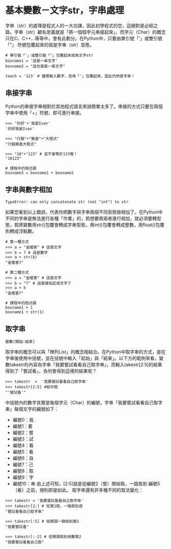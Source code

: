 # 基本變數－文字str，字串處理

字串（str）的處理是程式人的一大功課，因此初學程式的您，這絕對是必經之路。字串（str）顧名思義就是「將一個個字元串接起來」，而字元（Char）的概念只在C、C++…等等中，會有此劃分。在Python中，只要由單引號「’」或雙引號「”」 符號包覆起來的就是字串（str）型態。

```python!
# 單引號「'」或雙引號「"」包覆起來成為文字str
boxname1 = '這是一串文字'
boxname2 = "這也是是一串文字"

teach = '123' # 儘管輸入數字，但用「'」包覆起來，因此仍然是字串！
```
## 串接字串
Python的串接字串相對於其他程式語言來說簡單太多了。串接的方式只要在兩個字串中使用「+」符號，即可進行串接。

```python!
>>> '你好'+'我是Ivan'
'你好我是Ivan'

>>> "行銷"+"搬進"+"大程式"
"行銷搬進大程式"

>>> "10"+"123" # 並不會等於133喔！
"10123"

# 課程中的程式碼
boxname3 = boxname1 + boxname2
```

## 字串與數字相加

```python!
TypeError: can only concatenate str (not "int") to str
```
如果您看到以上錯誤，代表你把數字與字串兩個不同型態做相加了。在Python中不同的字串是無法進行各種「作業」的，若想要將兩者進行相加，就必須要轉型態，若將變數用str()包覆會轉成字串型態，用int()包覆會轉成整數，用float()包覆則轉成浮點數。

```python!
# 第一種方式
>>> a = "金槍客" # 這是文字
>>> b = 7 # 這是數字
>>> a + str(b)
"金槍客7"

# 第二種方式
>>> a = "金槍客" # 這是文字
>>> b = "7" # 這直接指定成文字了
>>> a + b
"金槍客7"

# 課程中的程式碼
boxname1 + 1
boxname1 + str(1)
```

## 取字串
```
變數[開始:結束]
```

取字串的概念可以與「陣列List」的概念相結合。在Python中取字串的方式，是在字串後使用中括號，並在括號中輸入「起始」與「結束」。以下方的範例來看，變數takestr的內容為字串「我要嘗試看看自己取字串」，而輸入takestr[2:5]的結果得到了「嘗試看」，為何會得到這樣的結果呢？

```python!
>>> takestr  =  '我要嘗試看看自己取字串'
>>> takestr[2:5] #取中間
"'嘗試看'"
```

中括號內的數字其實是每個字元（Char）的編號，字串「我要嘗試看看自己取字串」每個文字的編號如下：

* 編號0：我
* 編號1：要
* 編號2：嘗
* 編號3：試
* 編號4：看
* 編號5：看
* 編號6：自
* 編號7：己
* 編號8：取
* 編號9：字
* 編號10：串
由上述可知，[2:5]就是從編號2（嘗）開始取，一路取到 編號5（看）之前，規則即是如此。 取字串還有許多種不同的取法變化：

```python!
>>> takestr = '我要嘗試看看自己取字串'
>>> takestr[2:] # 從第2取，一路取到底
"嘗試看看自己取字串"

>>> takestr[:5] # 從開頭一錄取到第5
"我要嘗試看"

>>> takestr[:-2] # 從開頭取到倒數第2
"我要嘗試看看自己取"
```
